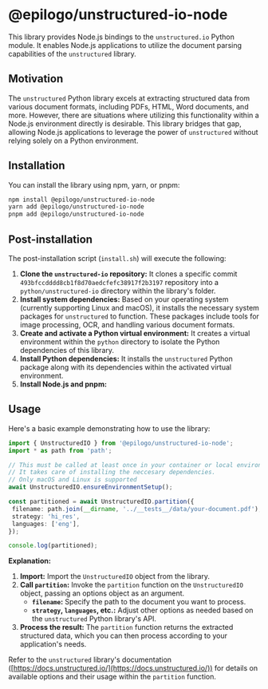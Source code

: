# @epilogo/unstructured-io-node

This library provides Node.js bindings to the `unstructured.io` Python module. It enables Node.js applications to utilize the document parsing capabilities of the `unstructured` library.

## Motivation

The `unstructured` Python library excels at extracting structured data from various document formats, including PDFs, HTML, Word documents, and more. However, there are situations where utilizing this functionality within a Node.js environment directly is desirable. This library bridges that gap, allowing Node.js applications to leverage the power of `unstructured` without relying solely on a Python environment.

## Installation

You can install the library using npm, yarn, or pnpm:

```bash
npm install @epilogo/unstructured-io-node
yarn add @epilogo/unstructured-io-node
pnpm add @epilogo/unstructured-io-node
```

## Post-installation

The post-installation script (`install.sh`) will execute the following:

1. **Clone the `unstructured-io` repository:** It clones a specific commit `493bfccdddd8cb1f8d70aedcfefc38917f2b3197` repository into a `python/unstructured-io` directory within the library's folder.
2. **Install system dependencies:** Based on your operating system (currently supporting Linux and macOS), it installs the necessary system packages for `unstructured` to function. These packages include tools for image processing, OCR, and handling various document formats.
3. **Create and activate a Python virtual environment:** It creates a virtual environment within the `python` directory to isolate the Python dependencies of this library.
4. **Install Python dependencies:** It installs the `unstructured` Python package along with its dependencies within the activated virtual environment.
5. **Install Node.js and pnpm:**

## Usage

Here's a basic example demonstrating how to use the library:

```typescript
import { UnstructuredIO } from '@epilogo/unstructured-io-node';
import * as path from 'path';

// This must be called at least once in your container or local environment
// It takes care of installing the neccesary dependencies.
// Only macOS and Linux is supported
await UnstructuredIO.ensureEnvironmentSetup();

const partitioned = await UnstructuredIO.partition({
 filename: path.join(__dirname, '../__tests__/data/your-document.pdf'), 
 strategy: 'hi_res',
 languages: ['eng'],
});

console.log(partitioned);
```

**Explanation:**

1. **Import:** Import the `UnstructuredIO` object from the library.
2. **Call `partition`:** Invoke the `partition` function on the `UnstructuredIO` object, passing an options object as an argument.
    - **`filename`:** Specify the path to the document you want to process.
    - **`strategy`, `languages`, etc.:**  Adjust other options as needed based on the `unstructured` Python library's API.
3. **Process the result:**  The `partition` function returns the extracted structured data, which you can then process according to your application's needs.

Refer to the `unstructured` library's documentation ([https://docs.unstructured.io/](https://docs.unstructured.io/)) for details on available options and their usage within the `partition` function.
